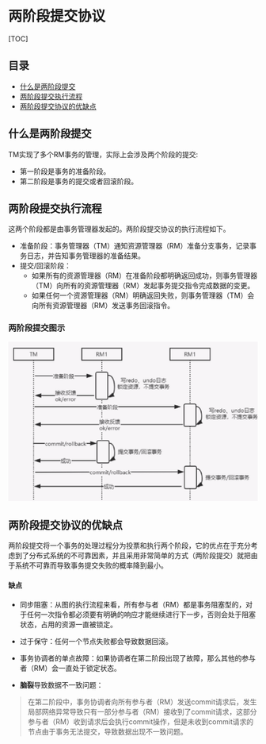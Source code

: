 # 两阶段提交协议

[TOC]

## 目录

- [什么是两阶段提交](#什么是两阶段提交)
- [两阶段提交执行流程](#两阶段提交执行流程)
- [两阶段提交协议的优缺点](#两阶段提交协议的优缺点)

## 什么是两阶段提交

TM实现了多个RM事务的管理，实际上会涉及两个阶段的提交:

- 第一阶段是事务的准备阶段。
- 第二阶段是事务的提交或者回滚阶段。

## 两阶段提交执行流程

这两个阶段都是由事务管理器发起的。两阶段提交协议的执行流程如下。

- 准备阶段：事务管理器（TM）通知资源管理器（RM）准备分支事务，记录事务日志，并告知事务管理器的准备结果。
- 提交/回滚阶段：
  - 如果所有的资源管理器（RM）在准备阶段都明确返回成功，则事务管理器（TM）向所有的资源管理器（RM）发起事务提交指令完成数据的变更。
  - 如果任何一个资源管理器（RM）明确返回失败，则事务管理器（TM）会向所有资源管理器（RM）发送事务回滚指令。

### 两阶段提交图示

<img src="../../assets/image-20200903105321431.png" alt="image-20200903105321431" style="zoom:50%;" />

## 两阶段提交协议的优缺点

两阶段提交将一个事务的处理过程分为投票和执行两个阶段，它的优点在于充分考虑到了分布式系统的不可靠因素，并且采用非常简单的方式（两阶段提交）就把由于系统不可靠而导致事务提交失败的概率降到最小。

#### 缺点

- 同步阻塞：从图的执行流程来看，所有参与者（RM）都是事务阻塞型的，对于任何一次指令都必须要有明确的响应才能继续进行下一步，否则会处于阻塞状态，占用的资源一直被锁定。

- 过于保守：任何一个节点失败都会导致数据回滚。

-  事务协调者的单点故障：如果协调者在第二阶段出现了故障，那么其他的参与者（RM）会一直处于锁定状态。

-  **脑裂**导致数据不一致问题：

  > 在第二阶段中，事务协调者向所有参与者（RM）发送commit请求后，发生局部网络异常导致只有一部分参与者（RM）接收到了commit请求，这部分参与者（RM）收到请求后会执行commit操作，但是未收到commit请求的节点由于事务无法提交，导致数据出现不一致问题。
  > 

